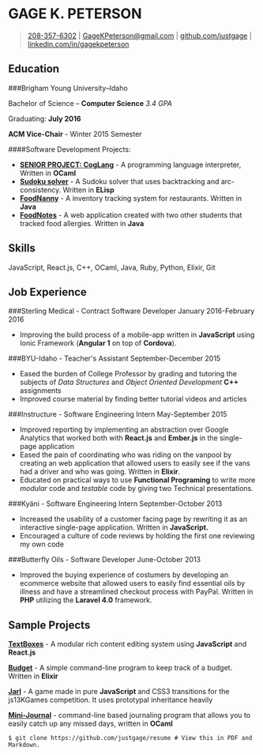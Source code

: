 GAGE K. PETERSON
=========================

> [208-357-6302](tel:208-357-6302) | [GageKPeterson@gmail.com](mailto:gagekpeterson@gmail.com) | [github.com/justgage](https://github.com/justgage/justgage.github.io) | [linkedin.com/in/gagekpeterson](https://www.linkedin.com/in/gagekpeterson)

Education
---------

###Brigham Young University–Idaho

Bachelor of Science – **Computer Science** _3.4 GPA_

Graduating: **July 2016**

**ACM Vice-Chair** - Winter 2015 Semester

####Software Development Projects:

- [**SENIOR PROJECT: CogLang**](https://github.com/justgage/cog-lang) - A programming language interpreter, Written in **OCaml**
- [**Sudoku solver**](https://github.com/justgage/AI/tree/master/project1) - A Sudoku solver that uses backtracking and arc-consistency. Written in **ELisp**
- [**FoodNanny**](https://bitbucket.org/teamfood/foodnanny) - A inventory tracking system for restaurants. Written in **Java**
- [**FoodNotes**](https://github.com/justgage/FoodNotes) - A web application created with two other students that tracked food allergies. Written in **Java**

Skills
------
JavaScript, React.js, C++, OCaml, Java, Ruby, Python, Elixir, Git

Job Experience
--------------

###Sterling Medical - Contract Software Developer
January 2016-February 2016

- Improving the build process of a mobile-app written in **JavaScript** using Ionic Framework (**Angular 1** on top of **Cordova**).

###BYU-Idaho - Teacher's Assistant 
September-December 2015

- Eased the burden of College Professor by grading and tutoring the subjects of _Data Structures_ and _Object Oriented Development_ **C++** assignments
- Improved course material by finding better tutorial videos and articles

###Instructure - Software Engineering Intern
May-September 2015

- Improved reporting by implementing an abstraction over Google Analytics that worked both with **React.js** and **Ember.js** in the single-page application
- Eased the pain of coordinating who was riding on the vanpool by creating an web application that allowed users to easily see if the vans had a driver and who was going. Written in **Elixir**.
- Educated on practical ways to use **Functional Programing** to write more _modular_ code and _testable_ code by giving two Technical presentations.

###Kyäni - Software Engineering Intern
September-October 2013

- Increased the usability of a customer facing page by rewriting it as an interactive single-page application. Written in **JavaScript.**
- Encouraged a culture of code reviews by holding the first one reviewing my own code

###Butterfly Oils - Software Developer
June-October 2013

- Improved the buying experience of costumers by developing an ecommerce website that allowed users to easily find essential oils by illness and have a streamlined checkout process with PayPal. Written in **PHP** utilizing the **Laravel 4.0** framework.

Sample Projects
----------------
**[TextBoxes](https://github.com/justgage/textboxes)** - A modular rich content editing system using **JavaScript** and **React.js**

**[Budget](https://github.com/justgage/budget)** - A simple command-line program to keep track of a budget. Written in **Elixir**

**[Jarl](https://github.com/justgage/jarl)** - A game made in pure **JavaScript** and CSS3 transitions for the js13KGames competition. It uses prototypal inheritance heavily

**[Mini-Journal](https://github.com/justgage/mini-journal)** - command-line based journaling program that allows you to easily catch up any missed days, written in **OCaml**

```
$ git clone https://github.com/justgage/resume # View this in PDF and Markdown.
```
